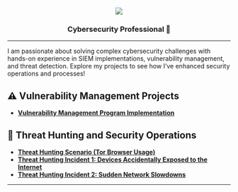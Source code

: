 <h1 align="center">
    <img src="https://readme-typing-svg.herokuapp.com/?font=Righteous&size=35&color=008000&center=true&vCenter=true&width=500&height=70&duration=2000&lines=Hi!+👋;+I'm+Chau+Pham!;" />
</h1>

<h3 align="center"> Cybersecurity Professional 🔐</h3>
</div>

---


I am passionate about solving complex cybersecurity challenges with hands-on experience in SIEM implementations, vulnerability management, and threat detection. Explore my projects to see how I’ve enhanced security operations and processes!


## ⚠️ Vulnerability Management Projects

- **[Vulnerability Management Program Implementation](https://github.com/ChauPham-security/Vulnerability-Management-Program-Implementation)**

## 🚨 Threat Hunting and Security Operations

- **[Threat Hunting Scenario (Tor Browser Usage)](https://github.com/ChauPham-security/Threat-Hunting-Scenario-Tor/tree/main)**
- **[Threat Hunting Incident 1: Devices Accidentally Exposed to the Internet](https://github.com/ChauPham-security/Devices-Accidentally-Exposed-to-the-Internet/tree/main)**
- **[Threat Hunting Incident 2: Sudden Network Slowdowns](https://github.com/ChauPham-security/Sudden-Network-Slowdowns/blob/main/README.md)**

<hr/>

<!--
<img width="35" alt="image" src="https://github.com/user-attachments/assets/2f41c7cd-5ea8-4475-b451-a37161b6c3fb"> 
<img width="35" alt="image" src="https://github.com/user-attachments/assets/77649969-9910-4994-8b96-74a116cfb2a8">
-->

